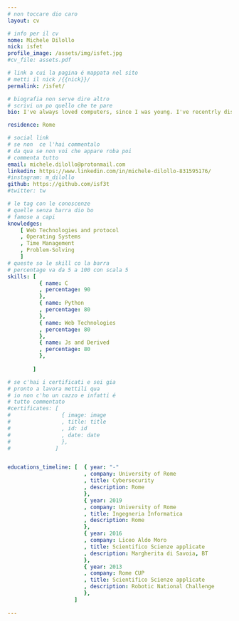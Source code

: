 ```yaml
---
# non toccare dio caro
layout: cv

# info per il cv 
nome: Michele Dilollo
nick: isfet
profile_image: /assets/img/isfet.jpg
#cv_file: assets.pdf

# link a cui la pagina é mappata nel sito
# metti il nick /{{nick}}/
permalink: /isfet/

# biografia non serve dire altro
# scrivi un po quello che te pare
bio: I've always loved computers, since I was young. I've recentrly discovered the world of CyberSecurity and it's amazing! 

residence: Rome

# social link 
# se non  ce l'hai commentalo
# da qua se non voi che appare roba poi 
# commenta tutto
email: michele.dilollo@protonmail.com
linkedin: https://www.linkedin.com/in/michele-dilollo-831595176/
#instagram: m_dilollo 
github: https://github.com/isf3t
#twitter: tw

# le tag con le conoscenze
# quelle senza barra dio bo
# famose a capi
knowledges:
    [ Web Technologies and protocol
    , Operating Systems
    , Time Management
    , Problem-Solving
    ]
# queste so le skill co la barra
# percentage va da 5 a 100 con scala 5
skills: [
          { name: C
          , percentage: 90
          },
          { name: Python
          , percentage: 80
          },
          { name: Web Technologies
          , percentage: 80
          },
          { name: Js and Derived
          , percentage: 80
          },
          
        ]

# se c'hai i certificati e sei gia 
# pronto a lavora mettili qua
# io non c'ho un cazzo e infatti é 
# tutto commentato
#certificates: [
#                { image: image
#                , title: title
#                , id: id
#                , date: date
#                },
#              ]


educations_timeline: [  { year: "-"
                        , company: University of Rome
                        , title: Cybersecurity
                        , description: Rome
                        },
                        { year: 2019
                        , company: University of Rome
                        , title: Ingegneria Informatica
                        , description: Rome
                        },
                        { year: 2016
                        , company: Liceo Aldo Moro
                        , title: Scientifico Scienze applicate
                        , description: Margherita di Savoia, BT
                        },
                        { year: 2013
                        , company: Rome CUP
                        , title: Scientifico Scienze applicate
                        , description: Robotic National Challenge
                        },
                     ]
                     
---
```


